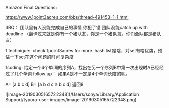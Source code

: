 Amazon Final Questions: 

https://www.1point3acres.com/bbs/thread-491453-1-1.html

3BQ：
    团队里有人没能完成自己的事情
    你犯了错
    团队没能catch up with deadline
    （翻译过来就是你有一个猪队友，你是一个猪队友，你们全队都是猪队友）


1 technique:. check 1point3acres for more.
    hash list是啥，对set有啥优势，预估一下set在这个问题的时间复杂度

1coding:
    给定一个4个单词的序列A，找出在另一个序列B中第一次出现时A已经经过了几个单词
    follow up： 如果A是不一定是4个单词长度的呢。



A= [a b c d]  B= [a b d c a b c d]    返回8





![image-20190305165722348](/Users/sonya/Library/Application Support/typora-user-images/image-20190305165722348.png)